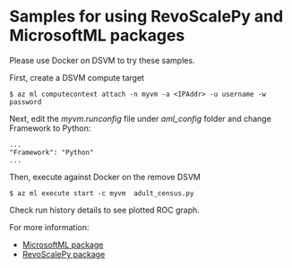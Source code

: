 # Samples for using RevoScalePy and MicrosoftML packages

Please use Docker on DSVM to try these samples. 

First, create a DSVM compute target
```
$ az ml computecontext attach -n myvm -a <IPAddr> -u username -w password
```

Next, edit the _myvm.runconfig_ file under _aml_config_ folder and change Framework to Python:
```
...
"Framework": "Python"
...
```
Then, execute against Docker on the remove DSVM 
```
$ az ml execute start -c myvm  adult_census.py
```

Check run history details to see plotted ROC graph.

For more information:
- [MicrosoftML package](https://docs.microsoft.com/en-us/sql/advanced-analytics/using-the-microsoftml-package)
- [RevoScalePy package](https://docs.microsoft.com/en-us/sql/advanced-analytics/python/what-is-revoscalepy)
